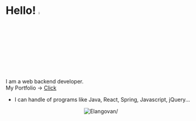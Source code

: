 # Hello! <img src="https://user-images.githubusercontent.com/69137860/99356371-62825180-28ed-11eb-902e-159ca9cb872c.gif" width="8%" height="4%" alt="hello"></img>

I am a web backend developer.<br/>
My Portfolio -> [Click](https://yoo-jin-k.github.io/portfolio_2023)
* I can handle of programs like Java, React, Spring, Javascript, jQuery...

<p align="center">
	<img src=https://github-readme-stats.vercel.app/api?username=yoo-jin-k&show_icons=true alt=Elangovan/>
</p>
